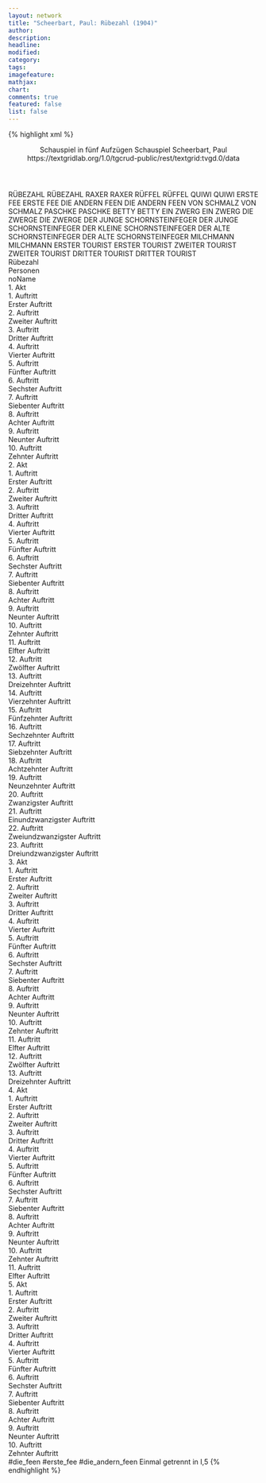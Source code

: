 ```yaml
---
layout: network
title: "Scheerbart, Paul: Rübezahl (1904)"
author:
description:
headline:
modified:
category:
tags:
imagefeature: 
mathjax: 
chart: 
comments: true
featured: false
list: false
---
```

{% highlight xml %}
<?xml-model href="https://raw.githubusercontent.com/DLiNa/project/master/rules/lina.rnc"?><?xml-model href="https://raw.githubusercontent.com/DLiNa/project/master/rules/lina.sch"?>
<play xmlns="http://lina.digital">
  <header>
    <title>Rübezahl</title>
    <subtitle>Schauspiel in fünf Aufzügen</subtitle>
    <genretitle>Schauspiel</genretitle>
    <author>Scheerbart, Paul</author>
  	<date when="1904" type="print"/>
  	<source>https://textgridlab.org/1.0/tgcrud-public/rest/textgrid:tvgd.0/data</source>
  </header>
  <personae>
    <character>
      <name>RÜBEZAHL</name>
      <alias xml:id="rübezahl">
        <name>RÜBEZAHL</name>
      </alias>
    </character>
    <character>
      <name>RAXER</name>
      <alias xml:id="raxer">
        <name>RAXER</name>
      </alias>
    </character>
    <character>
      <name>RÜFFEL</name>
      <alias xml:id="rüffel">
        <name>RÜFFEL</name>
      </alias>
    </character>
    <character>
      <name>QUIWI</name>
      <alias xml:id="quiwi">
        <name>QUIWI</name>
      </alias>
    </character>
    <character>
      <name>ERSTE FEE</name>
      <alias xml:id="erste_fee">
        <name>ERSTE FEE</name>
      </alias>
    </character>
    <character>
      <name>DIE ANDERN FEEN</name>
      <alias xml:id="die_andern_feen">
        <name>DIE ANDERN FEEN</name>
      </alias>
    </character>
    <character>
      <name>VON SCHMALZ</name>
      <alias xml:id="von_schmalz">
        <name>VON SCHMALZ</name>
      </alias>
    </character>
    <character>
      <name>PASCHKE</name>
      <alias xml:id="paschke">
        <name>PASCHKE</name>
      </alias>
    </character>
    <character>
      <name>BETTY</name>
      <alias xml:id="betty">
        <name>BETTY</name>
      </alias>
    </character>
    <character>
      <name>EIN ZWERG</name>
      <alias xml:id="ein_zwerg">
        <name>EIN ZWERG</name>
      </alias>
    </character>
    <character>
      <name>DIE ZWERGE</name>
      <alias xml:id="die_zwerge">
        <name>DIE ZWERGE</name>
      </alias>
    </character>
    <character>
      <name>DER JUNGE SCHORNSTEINFEGER</name>
      <alias xml:id="der_junge_schornsteinfeger">
        <name>DER JUNGE SCHORNSTEINFEGER</name>
      </alias>
    	<alias xml:id="der_kleine_schornsteinfeger">
    		<name>DER KLEINE SCHORNSTEINFEGER</name>
    	</alias>
    </character>
    <character>
      <name>DER ALTE SCHORNSTEINFEGER</name>
      <alias xml:id="der_alte_schornsteinfeger">
        <name>DER ALTE SCHORNSTEINFEGER</name>
      </alias>
    </character>
    <character>
      <name>MILCHMANN</name>
      <alias xml:id="milchmann">
        <name>MILCHMANN</name>
      </alias>
    </character>
    <character>
      <name>ERSTER TOURIST</name>
      <alias xml:id="erster_tourist">
        <name>ERSTER TOURIST</name>
      </alias>
    </character>
    <character>
      <name>ZWEITER TOURIST</name>
      <alias xml:id="zweiter_tourist">
        <name>ZWEITER TOURIST</name>
      </alias>
    </character>
    <character>
      <name>DRITTER TOURIST</name>
      <alias xml:id="dritter_tourist">
        <name>DRITTER TOURIST</name>
      </alias>
    </character>
  </personae>
  <text>
    <div>
      <head>Rübezahl</head>
    </div>
    <div>
      <head>Personen</head>
      <div>
        <head>noName</head>
      </div>
    </div>
    <div>
      <head>1. Akt</head>
      <div>
        <head>1. Auftritt</head>
        <div>
          <head>Erster Auftritt</head>
          <sp who="#rübezahl">
            <amount n="1" unit="speech_acts"/>
            <amount n="198" unit="words"/>
            <amount n="1140" unit="chars"/>
          </sp>
        </div>
      </div>
      <div>
        <head>2. Auftritt</head>
        <div>
          <head>Zweiter Auftritt</head>
          <sp who="#raxer">
            <amount n="2" unit="speech_acts"/>
            <amount n="41" unit="words"/>
            <amount n="262" unit="chars"/>
          </sp>
          <sp who="#rübezahl">
            <amount n="1" unit="speech_acts"/>
            <amount n="17" unit="words"/>
            <amount n="111" unit="chars"/>
          </sp>
        </div>
      </div>
      <div>
        <head>3. Auftritt</head>
        <div>
          <head>Dritter Auftritt</head>
          <sp who="#rübezahl">
            <amount n="2" unit="speech_acts"/>
            <amount n="76" unit="words"/>
            <amount n="1" unit="lines"/>
            <amount n="446" unit="chars"/>
          </sp>
          <sp who="#rüffel">
            <amount n="1" unit="speech_acts"/>
            <amount n="25" unit="words"/>
            <amount n="178" unit="chars"/>
          </sp>
        </div>
      </div>
      <div>
        <head>4. Auftritt</head>
        <div>
          <head>Vierter Auftritt</head>
          <sp who="#quiwi">
            <amount n="12" unit="speech_acts"/>
            <amount n="439" unit="words"/>
            <amount n="7" unit="lines"/>
            <amount n="2184" unit="chars"/>
          </sp>
          <sp who="#rüffel">
            <amount n="11" unit="speech_acts"/>
            <amount n="310" unit="words"/>
            <amount n="8" unit="lines"/>
            <amount n="1651" unit="chars"/>
          </sp>
        </div>
      </div>
      <div>
        <head>5. Auftritt</head>
        <div>
          <head>Fünfter Auftritt</head>
          <sp who="#erste_fee">
            <amount n="3" unit="speech_acts"/>
            <amount n="18" unit="words"/>
            <amount n="3" unit="lines"/>
            <amount n="77" unit="chars"/>
          </sp>
          <sp who="#quiwi">
            <amount n="3" unit="speech_acts"/>
            <amount n="43" unit="words"/>
            <amount n="2" unit="lines"/>
            <amount n="214" unit="chars"/>
          </sp>
          <sp who="#die_andern_feen #erste_fee">
            <amount n="1" unit="speech_acts"/>
            <amount n="34" unit="words"/>
            <amount n="174" unit="chars"/>
          </sp>
          <sp who="#die_andern_feen">
            <amount n="1" unit="speech_acts"/>
            <amount n="22" unit="words"/>
            <amount n="116" unit="chars"/>
          </sp>
        </div>
      </div>
      <div>
        <head>6. Auftritt</head>
        <div>
          <head>Sechster Auftritt</head>
          <sp who="#rübezahl">
            <amount n="11" unit="speech_acts"/>
            <amount n="167" unit="words"/>
            <amount n="10" unit="lines"/>
            <amount n="907" unit="chars"/>
          </sp>
          <sp who="#quiwi">
            <amount n="11" unit="speech_acts"/>
            <amount n="212" unit="words"/>
            <amount n="6" unit="lines"/>
            <amount n="1099" unit="chars"/>
          </sp>
        </div>
      </div>
      <div>
        <head>7. Auftritt</head>
        <div>
          <head>Siebenter Auftritt</head>
          <sp who="#raxer">
            <amount n="1" unit="speech_acts"/>
            <amount n="7" unit="words"/>
            <amount n="1" unit="lines"/>
            <amount n="37" unit="chars"/>
          </sp>
          <sp who="#rübezahl">
            <amount n="2" unit="speech_acts"/>
            <amount n="64" unit="words"/>
            <amount n="1" unit="lines"/>
            <amount n="312" unit="chars"/>
          </sp>
          <sp who="#quiwi">
            <amount n="1" unit="speech_acts"/>
            <amount n="3" unit="words"/>
            <amount n="1" unit="lines"/>
            <amount n="14" unit="chars"/>
          </sp>
        </div>
      </div>
      <div>
        <head>8. Auftritt</head>
        <div>
          <head>Achter Auftritt</head>
          <sp who="#raxer">
            <amount n="18" unit="speech_acts"/>
            <amount n="233" unit="words"/>
            <amount n="14" unit="lines"/>
            <amount n="1395" unit="chars"/>
          </sp>
          <sp who="#quiwi">
            <amount n="17" unit="speech_acts"/>
            <amount n="193" unit="words"/>
            <amount n="13" unit="lines"/>
            <amount n="1016" unit="chars"/>
          </sp>
        </div>
      </div>
      <div>
        <head>9. Auftritt</head>
        <div>
          <head>Neunter Auftritt</head>
          <sp who="#quiwi">
            <amount n="1" unit="speech_acts"/>
            <amount n="109" unit="words"/>
            <amount n="506" unit="chars"/>
          </sp>
        </div>
      </div>
      <div>
        <head>10. Auftritt</head>
        <div>
          <head>Zehnter Auftritt</head>
          <sp who="#quiwi">
            <amount n="1" unit="speech_acts"/>
            <amount n="224" unit="words"/>
            <amount n="1084" unit="chars"/>
          </sp>
        </div>
      </div>
    </div>
    <div>
      <head>2. Akt</head>
      <div>
        <head>1. Auftritt</head>
        <div>
          <head>Erster Auftritt</head>
          <sp who="#raxer">
            <amount n="5" unit="speech_acts"/>
            <amount n="105" unit="words"/>
            <amount n="3" unit="lines"/>
            <amount n="621" unit="chars"/>
          </sp>
          <sp who="#rüffel">
            <amount n="4" unit="speech_acts"/>
            <amount n="119" unit="words"/>
            <amount n="3" unit="lines"/>
            <amount n="632" unit="chars"/>
          </sp>
        </div>
      </div>
      <div>
        <head>2. Auftritt</head>
        <div>
          <head>Zweiter Auftritt</head>
          <sp who="#quiwi">
            <amount n="2" unit="speech_acts"/>
            <amount n="33" unit="words"/>
            <amount n="1" unit="lines"/>
            <amount n="201" unit="chars"/>
          </sp>
          <sp who="#raxer">
            <amount n="2" unit="speech_acts"/>
            <amount n="39" unit="words"/>
            <amount n="1" unit="lines"/>
            <amount n="226" unit="chars"/>
          </sp>
          <sp who="#rüffel">
            <amount n="1" unit="speech_acts"/>
            <amount n="30" unit="words"/>
            <amount n="167" unit="chars"/>
          </sp>
        </div>
      </div>
      <div>
        <head>3. Auftritt</head>
        <div>
          <head>Dritter Auftritt</head>
          <sp who="#rüffel">
            <amount n="6" unit="speech_acts"/>
            <amount n="42" unit="words"/>
            <amount n="6" unit="lines"/>
            <amount n="202" unit="chars"/>
          </sp>
          <sp who="#quiwi">
            <amount n="5" unit="speech_acts"/>
            <amount n="39" unit="words"/>
            <amount n="5" unit="lines"/>
            <amount n="199" unit="chars"/>
          </sp>
        </div>
      </div>
      <div>
        <head>4. Auftritt</head>
        <div>
          <head>Vierter Auftritt</head>
          <sp who="#quiwi">
            <amount n="7" unit="speech_acts"/>
            <amount n="76" unit="words"/>
            <amount n="6" unit="lines"/>
            <amount n="416" unit="chars"/>
          </sp>
          <sp who="#rüffel">
            <amount n="5" unit="speech_acts"/>
            <amount n="41" unit="words"/>
            <amount n="5" unit="lines"/>
            <amount n="232" unit="chars"/>
          </sp>
          <sp who="#von_schmalz">
            <amount n="8" unit="speech_acts"/>
            <amount n="95" unit="words"/>
            <amount n="7" unit="lines"/>
            <amount n="528" unit="chars"/>
          </sp>
        </div>
      </div>
      <div>
        <head>5. Auftritt</head>
        <div>
          <head>Fünfter Auftritt</head>
          <sp who="#quiwi">
            <amount n="4" unit="speech_acts"/>
            <amount n="66" unit="words"/>
            <amount n="3" unit="lines"/>
            <amount n="350" unit="chars"/>
          </sp>
          <sp who="#von_schmalz">
            <amount n="2" unit="speech_acts"/>
            <amount n="24" unit="words"/>
            <amount n="2" unit="lines"/>
            <amount n="141" unit="chars"/>
          </sp>
          <sp who="#paschke">
            <amount n="2" unit="speech_acts"/>
            <amount n="20" unit="words"/>
            <amount n="2" unit="lines"/>
            <amount n="141" unit="chars"/>
          </sp>
          <sp who="#rüffel">
            <amount n="1" unit="speech_acts"/>
            <amount n="5" unit="words"/>
            <amount n="1" unit="lines"/>
            <amount n="42" unit="chars"/>
          </sp>
        </div>
      </div>
      <div>
        <head>6. Auftritt</head>
        <div>
          <head>Sechster Auftritt</head>
          <sp who="#paschke">
            <amount n="3" unit="speech_acts"/>
            <amount n="65" unit="words"/>
            <amount n="2" unit="lines"/>
            <amount n="364" unit="chars"/>
          </sp>
          <sp who="#quiwi">
            <amount n="3" unit="speech_acts"/>
            <amount n="51" unit="words"/>
            <amount n="1" unit="lines"/>
            <amount n="276" unit="chars"/>
          </sp>
        </div>
      </div>
      <div>
        <head>7. Auftritt</head>
        <div>
          <head>Siebenter Auftritt</head>
          <sp who="#raxer">
            <amount n="5" unit="speech_acts"/>
            <amount n="54" unit="words"/>
            <amount n="5" unit="lines"/>
            <amount n="267" unit="chars"/>
          </sp>
          <sp who="#quiwi">
            <amount n="3" unit="speech_acts"/>
            <amount n="23" unit="words"/>
            <amount n="3" unit="lines"/>
            <amount n="134" unit="chars"/>
          </sp>
          <sp who="#rüffel">
            <amount n="1" unit="speech_acts"/>
            <amount n="3" unit="words"/>
            <amount n="1" unit="lines"/>
            <amount n="26" unit="chars"/>
          </sp>
          <sp who="#betty">
            <amount n="2" unit="speech_acts"/>
            <amount n="11" unit="words"/>
            <amount n="2" unit="lines"/>
            <amount n="69" unit="chars"/>
          </sp>
        </div>
      </div>
      <div>
        <head>8. Auftritt</head>
        <div>
          <head>Achter Auftritt</head>
          <sp who="#quiwi">
            <amount n="3" unit="speech_acts"/>
            <amount n="27" unit="words"/>
            <amount n="3" unit="lines"/>
            <amount n="131" unit="chars"/>
          </sp>
          <sp who="#betty">
            <amount n="1" unit="speech_acts"/>
            <amount n="4" unit="words"/>
            <amount n="1" unit="lines"/>
            <amount n="23" unit="chars"/>
          </sp>
          <sp who="#rüffel">
            <amount n="2" unit="speech_acts"/>
            <amount n="9" unit="words"/>
            <amount n="2" unit="lines"/>
            <amount n="44" unit="chars"/>
          </sp>
        </div>
      </div>
      <div>
        <head>9. Auftritt</head>
        <div>
          <head>Neunter Auftritt</head>
          <sp who="#rübezahl">
            <amount n="2" unit="speech_acts"/>
            <amount n="27" unit="words"/>
            <amount n="2" unit="lines"/>
            <amount n="126" unit="chars"/>
          </sp>
          <sp who="#paschke">
            <amount n="1" unit="speech_acts"/>
            <amount n="5" unit="words"/>
            <amount n="1" unit="lines"/>
            <amount n="31" unit="chars"/>
          </sp>
          <sp who="#betty">
            <amount n="1" unit="speech_acts"/>
            <amount n="7" unit="words"/>
            <amount n="1" unit="lines"/>
            <amount n="38" unit="chars"/>
          </sp>
          <sp who="#rüffel">
            <amount n="1" unit="speech_acts"/>
            <amount n="6" unit="words"/>
            <amount n="1" unit="lines"/>
            <amount n="29" unit="chars"/>
          </sp>
        </div>
      </div>
      <div>
        <head>10. Auftritt</head>
        <div>
          <head>Zehnter Auftritt</head>
          <sp who="#raxer">
            <amount n="1" unit="speech_acts"/>
            <amount n="12" unit="words"/>
            <amount n="1" unit="lines"/>
            <amount n="55" unit="chars"/>
          </sp>
          <sp who="#rüffel">
            <amount n="1" unit="speech_acts"/>
            <amount n="6" unit="words"/>
            <amount n="1" unit="lines"/>
            <amount n="35" unit="chars"/>
          </sp>
        </div>
      </div>
      <div>
        <head>11. Auftritt</head>
        <div>
          <head>Elfter Auftritt</head>
          <sp who="#rübezahl">
            <amount n="3" unit="speech_acts"/>
            <amount n="37" unit="words"/>
            <amount n="2" unit="lines"/>
            <amount n="223" unit="chars"/>
          </sp>
          <sp who="#quiwi">
            <amount n="2" unit="speech_acts"/>
            <amount n="16" unit="words"/>
            <amount n="2" unit="lines"/>
            <amount n="77" unit="chars"/>
          </sp>
        </div>
      </div>
      <div>
        <head>12. Auftritt</head>
        <div>
          <head>Zwölfter Auftritt</head>
          <sp who="#von_schmalz">
            <amount n="2" unit="speech_acts"/>
            <amount n="8" unit="words"/>
            <amount n="2" unit="lines"/>
            <amount n="44" unit="chars"/>
          </sp>
          <sp who="#rübezahl">
            <amount n="2" unit="speech_acts"/>
            <amount n="34" unit="words"/>
            <amount n="1" unit="lines"/>
            <amount n="203" unit="chars"/>
          </sp>
          <sp who="#quiwi">
            <amount n="1" unit="speech_acts"/>
            <amount n="12" unit="words"/>
            <amount n="1" unit="lines"/>
            <amount n="64" unit="chars"/>
          </sp>
        </div>
      </div>
      <div>
        <head>13. Auftritt</head>
        <div>
          <head>Dreizehnter Auftritt</head>
          <sp who="#rübezahl">
            <amount n="3" unit="speech_acts"/>
            <amount n="55" unit="words"/>
            <amount n="2" unit="lines"/>
            <amount n="303" unit="chars"/>
          </sp>
          <sp who="#von_schmalz">
            <amount n="2" unit="speech_acts"/>
            <amount n="9" unit="words"/>
            <amount n="2" unit="lines"/>
            <amount n="52" unit="chars"/>
          </sp>
        </div>
      </div>
      <div>
        <head>14. Auftritt</head>
        <div>
          <head>Vierzehnter Auftritt</head>
          <sp who="#von_schmalz">
            <amount n="6" unit="speech_acts"/>
            <amount n="81" unit="words"/>
            <amount n="4" unit="lines"/>
            <amount n="466" unit="chars"/>
          </sp>
          <sp who="#paschke">
            <amount n="3" unit="speech_acts"/>
            <amount n="31" unit="words"/>
            <amount n="3" unit="lines"/>
            <amount n="174" unit="chars"/>
          </sp>
          <sp who="#betty">
            <amount n="3" unit="speech_acts"/>
            <amount n="75" unit="words"/>
            <amount n="1" unit="lines"/>
            <amount n="460" unit="chars"/>
          </sp>
        </div>
      </div>
      <div>
        <head>15. Auftritt</head>
        <div>
          <head>Fünfzehnter Auftritt</head>
          <sp who="#rübezahl">
            <amount n="4" unit="speech_acts"/>
            <amount n="40" unit="words"/>
            <amount n="3" unit="lines"/>
            <amount n="227" unit="chars"/>
          </sp>
          <sp who="#betty">
            <amount n="3" unit="speech_acts"/>
            <amount n="64" unit="words"/>
            <amount n="2" unit="lines"/>
            <amount n="363" unit="chars"/>
          </sp>
          <sp who="#raxer">
            <amount n="3" unit="speech_acts"/>
            <amount n="18" unit="words"/>
            <amount n="3" unit="lines"/>
            <amount n="83" unit="chars"/>
          </sp>
          <sp who="#von_schmalz">
            <amount n="1" unit="speech_acts"/>
            <amount n="12" unit="words"/>
            <amount n="1" unit="lines"/>
            <amount n="58" unit="chars"/>
          </sp>
        </div>
      </div>
      <div>
        <head>16. Auftritt</head>
        <div>
          <head>Sechzehnter Auftritt</head>
          <sp who="#rübezahl">
            <amount n="2" unit="speech_acts"/>
            <amount n="21" unit="words"/>
            <amount n="1" unit="lines"/>
            <amount n="130" unit="chars"/>
          </sp>
          <sp who="#von_schmalz">
            <amount n="2" unit="speech_acts"/>
            <amount n="224" unit="words"/>
            <amount n="1" unit="lines"/>
            <amount n="1319" unit="chars"/>
          </sp>
        </div>
      </div>
      <div>
        <head>17. Auftritt</head>
        <div>
          <head>Siebzehnter Auftritt</head>
          <sp who="#raxer">
            <amount n="2" unit="speech_acts"/>
            <amount n="15" unit="words"/>
            <amount n="2" unit="lines"/>
            <amount n="85" unit="chars"/>
          </sp>
          <sp who="#rübezahl">
            <amount n="1" unit="speech_acts"/>
            <amount n="18" unit="words"/>
            <amount n="1" unit="lines"/>
            <amount n="95" unit="chars"/>
          </sp>
        </div>
      </div>
      <div>
        <head>18. Auftritt</head>
        <div>
          <head>Achtzehnter Auftritt</head>
          <sp who="#rübezahl">
            <amount n="1" unit="speech_acts"/>
            <amount n="108" unit="words"/>
            <amount n="601" unit="chars"/>
          </sp>
        </div>
      </div>
      <div>
        <head>19. Auftritt</head>
        <div>
          <head>Neunzehnter Auftritt</head>
          <sp who="#paschke">
            <amount n="3" unit="speech_acts"/>
            <amount n="136" unit="words"/>
            <amount n="2" unit="lines"/>
            <amount n="780" unit="chars"/>
          </sp>
          <sp who="#rübezahl">
            <amount n="3" unit="speech_acts"/>
            <amount n="19" unit="words"/>
            <amount n="3" unit="lines"/>
            <amount n="94" unit="chars"/>
          </sp>
        </div>
      </div>
      <div>
        <head>20. Auftritt</head>
        <div>
          <head>Zwanzigster Auftritt</head>
          <sp who="#raxer">
            <amount n="1" unit="speech_acts"/>
            <amount n="4" unit="words"/>
            <amount n="1" unit="lines"/>
            <amount n="19" unit="chars"/>
          </sp>
          <sp who="#rübezahl">
            <amount n="1" unit="speech_acts"/>
            <amount n="66" unit="words"/>
            <amount n="363" unit="chars"/>
          </sp>
        </div>
      </div>
      <div>
        <head>21. Auftritt</head>
        <div>
          <head>Einundzwanzigster Auftritt</head>
          <sp who="#betty">
            <amount n="1" unit="speech_acts"/>
            <amount n="191" unit="words"/>
            <amount n="969" unit="chars"/>
          </sp>
        </div>
      </div>
      <div>
        <head>22. Auftritt</head>
        <div>
          <head>Zweiundzwanzigster Auftritt</head>
          <sp who="#quiwi">
            <amount n="2" unit="speech_acts"/>
            <amount n="29" unit="words"/>
            <amount n="2" unit="lines"/>
            <amount n="147" unit="chars"/>
          </sp>
          <sp who="#betty">
            <amount n="2" unit="speech_acts"/>
            <amount n="10" unit="words"/>
            <amount n="2" unit="lines"/>
            <amount n="43" unit="chars"/>
          </sp>
          <sp who="#rübezahl">
            <amount n="1" unit="speech_acts"/>
            <amount n="24" unit="words"/>
            <amount n="110" unit="chars"/>
          </sp>
        </div>
      </div>
      <div>
        <head>23. Auftritt</head>
        <div>
          <head>Dreiundzwanzigster Auftritt</head>
          <sp who="#quiwi">
            <amount n="5" unit="speech_acts"/>
            <amount n="321" unit="words"/>
            <amount n="2" unit="lines"/>
            <amount n="1595" unit="chars"/>
          </sp>
          <sp who="#rübezahl">
            <amount n="4" unit="speech_acts"/>
            <amount n="121" unit="words"/>
            <amount n="3" unit="lines"/>
            <amount n="690" unit="chars"/>
          </sp>
        </div>
      </div>
    </div>
    <div>
      <head>3. Akt</head>
      <div>
        <head>1. Auftritt</head>
        <div>
          <head>Erster Auftritt</head>
          <sp who="#die_andern_feen #erste_fee">
            <amount n="1" unit="speech_acts"/>
            <amount n="28" unit="words"/>
            <amount n="158" unit="chars"/>
          </sp>
        </div>
      </div>
      <div>
        <head>2. Auftritt</head>
        <div>
          <head>Zweiter Auftritt</head>
          <sp who="#quiwi">
            <amount n="11" unit="speech_acts"/>
            <amount n="184" unit="words"/>
            <amount n="9" unit="lines"/>
            <amount n="844" unit="chars"/>
          </sp>
          <sp who="#raxer">
            <amount n="10" unit="speech_acts"/>
            <amount n="58" unit="words"/>
            <amount n="10" unit="lines"/>
            <amount n="303" unit="chars"/>
          </sp>
        </div>
      </div>
      <div>
        <head>3. Auftritt</head>
        <div>
          <head>Dritter Auftritt</head>
          <sp who="#rübezahl">
            <amount n="3" unit="speech_acts"/>
            <amount n="20" unit="words"/>
            <amount n="3" unit="lines"/>
            <amount n="77" unit="chars"/>
          </sp>
          <sp who="#ein_zwerg">
            <amount n="1" unit="speech_acts"/>
            <amount n="5" unit="words"/>
            <amount n="1" unit="lines"/>
            <amount n="24" unit="chars"/>
          </sp>
          <sp who="#die_zwerge">
            <amount n="1" unit="speech_acts"/>
            <amount n="1" unit="words"/>
            <amount n="1" unit="lines"/>
            <amount n="5" unit="chars"/>
          </sp>
        </div>
      </div>
      <div>
        <head>4. Auftritt</head>
        <div>
          <head>Vierter Auftritt</head>
          <sp who="#rüffel">
            <amount n="7" unit="speech_acts"/>
            <amount n="267" unit="words"/>
            <amount n="2" unit="lines"/>
            <amount n="1529" unit="chars"/>
          </sp>
          <sp who="#rübezahl">
            <amount n="7" unit="speech_acts"/>
            <amount n="112" unit="words"/>
            <amount n="6" unit="lines"/>
            <amount n="637" unit="chars"/>
          </sp>
        </div>
      </div>
      <div>
        <head>5. Auftritt</head>
        <div>
          <head>Fünfter Auftritt</head>
        </div>
      </div>
      <div>
        <head>6. Auftritt</head>
        <div>
          <head>Sechster Auftritt</head>
          <sp who="#von_schmalz">
            <amount n="13" unit="speech_acts"/>
            <amount n="169" unit="words"/>
            <amount n="9" unit="lines"/>
            <amount n="990" unit="chars"/>
          </sp>
          <sp who="#paschke">
            <amount n="12" unit="speech_acts"/>
            <amount n="306" unit="words"/>
            <amount n="4" unit="lines"/>
            <amount n="1712" unit="chars"/>
          </sp>
        </div>
      </div>
      <div>
        <head>7. Auftritt</head>
        <div>
          <head>Siebenter Auftritt</head>
          <sp who="#betty">
            <amount n="3" unit="speech_acts"/>
            <amount n="68" unit="words"/>
            <amount n="1" unit="lines"/>
            <amount n="378" unit="chars"/>
          </sp>
          <sp who="#paschke">
            <amount n="4" unit="speech_acts"/>
            <amount n="49" unit="words"/>
            <amount n="2" unit="lines"/>
            <amount n="273" unit="chars"/>
          </sp>
          <sp who="#von_schmalz">
            <amount n="3" unit="speech_acts"/>
            <amount n="44" unit="words"/>
            <amount n="2" unit="lines"/>
            <amount n="238" unit="chars"/>
          </sp>
          <sp who="#von_schmalz #paschke">
            <amount n="1" unit="speech_acts"/>
            <amount n="3" unit="words"/>
            <amount n="1" unit="lines"/>
            <amount n="13" unit="chars"/>
          </sp>
        </div>
      </div>
      <div>
        <head>8. Auftritt</head>
        <div>
          <head>Achter Auftritt</head>
          <sp who="#raxer">
            <amount n="1" unit="speech_acts"/>
            <amount n="9" unit="words"/>
            <amount n="1" unit="lines"/>
            <amount n="64" unit="chars"/>
          </sp>
          <sp who="#betty">
            <amount n="1" unit="speech_acts"/>
            <amount n="6" unit="words"/>
            <amount n="1" unit="lines"/>
            <amount n="42" unit="chars"/>
          </sp>
          <sp who="#von_schmalz">
            <amount n="2" unit="speech_acts"/>
            <amount n="23" unit="words"/>
            <amount n="1" unit="lines"/>
            <amount n="122" unit="chars"/>
          </sp>
          <sp who="#paschke">
            <amount n="1" unit="speech_acts"/>
            <amount n="23" unit="words"/>
            <amount n="133" unit="chars"/>
          </sp>
          <sp who="#rübezahl">
            <amount n="1" unit="speech_acts"/>
            <amount n="160" unit="words"/>
            <amount n="956" unit="chars"/>
          </sp>
        </div>
      </div>
      <div>
        <head>9. Auftritt</head>
        <div>
          <head>Neunter Auftritt</head>
          <sp who="#rübezahl">
            <amount n="6" unit="speech_acts"/>
            <amount n="118" unit="words"/>
            <amount n="4" unit="lines"/>
            <amount n="654" unit="chars"/>
          </sp>
          <sp who="#rüffel">
            <amount n="6" unit="speech_acts"/>
            <amount n="112" unit="words"/>
            <amount n="4" unit="lines"/>
            <amount n="601" unit="chars"/>
          </sp>
        </div>
      </div>
      <div>
        <head>10. Auftritt</head>
        <div>
          <head>Zehnter Auftritt</head>
          <sp who="#quiwi">
            <amount n="8" unit="speech_acts"/>
            <amount n="112" unit="words"/>
            <amount n="7" unit="lines"/>
            <amount n="547" unit="chars"/>
          </sp>
          <sp who="#rübezahl">
            <amount n="8" unit="speech_acts"/>
            <amount n="100" unit="words"/>
            <amount n="5" unit="lines"/>
            <amount n="514" unit="chars"/>
          </sp>
          <sp who="#rüffel">
            <amount n="2" unit="speech_acts"/>
            <amount n="32" unit="words"/>
            <amount n="1" unit="lines"/>
            <amount n="172" unit="chars"/>
          </sp>
        </div>
      </div>
      <div>
        <head>11. Auftritt</head>
        <div>
          <head>Elfter Auftritt</head>
          <sp who="#quiwi">
            <amount n="3" unit="speech_acts"/>
            <amount n="116" unit="words"/>
            <amount n="1" unit="lines"/>
            <amount n="600" unit="chars"/>
          </sp>
          <sp who="#raxer">
            <amount n="3" unit="speech_acts"/>
            <amount n="46" unit="words"/>
            <amount n="2" unit="lines"/>
            <amount n="236" unit="chars"/>
          </sp>
        </div>
      </div>
      <div>
        <head>12. Auftritt</head>
        <div>
          <head>Zwölfter Auftritt</head>
          <sp who="#rübezahl">
            <amount n="4" unit="speech_acts"/>
            <amount n="70" unit="words"/>
            <amount n="3" unit="lines"/>
            <amount n="364" unit="chars"/>
          </sp>
          <sp who="#raxer">
            <amount n="2" unit="speech_acts"/>
            <amount n="24" unit="words"/>
            <amount n="2" unit="lines"/>
            <amount n="131" unit="chars"/>
          </sp>
          <sp who="#rüffel">
            <amount n="1" unit="speech_acts"/>
            <amount n="4" unit="words"/>
            <amount n="1" unit="lines"/>
            <amount n="22" unit="chars"/>
          </sp>
          <sp who="#quiwi">
            <amount n="1" unit="speech_acts"/>
            <amount n="10" unit="words"/>
            <amount n="1" unit="lines"/>
            <amount n="46" unit="chars"/>
          </sp>
        </div>
      </div>
      <div>
        <head>13. Auftritt</head>
        <div>
          <head>Dreizehnter Auftritt</head>
          <sp who="#quiwi">
            <amount n="1" unit="speech_acts"/>
            <amount n="264" unit="words"/>
            <amount n="1365" unit="chars"/>
          </sp>
        </div>
      </div>
    </div>
    <div>
      <head>4. Akt</head>
      <div>
        <head>1. Auftritt</head>
        <div>
          <head>Erster Auftritt</head>
          <sp who="#rübezahl">
            <amount n="4" unit="speech_acts"/>
            <amount n="60" unit="words"/>
            <amount n="3" unit="lines"/>
            <amount n="341" unit="chars"/>
          </sp>
          <sp who="#rüffel">
            <amount n="4" unit="speech_acts"/>
            <amount n="54" unit="words"/>
            <amount n="2" unit="lines"/>
            <amount n="327" unit="chars"/>
          </sp>
          <sp who="#raxer">
            <amount n="2" unit="speech_acts"/>
            <amount n="30" unit="words"/>
            <amount n="1" unit="lines"/>
            <amount n="160" unit="chars"/>
          </sp>
        </div>
      </div>
      <div>
        <head>2. Auftritt</head>
        <div>
          <head>Zweiter Auftritt</head>
          <sp who="#der_junge_schornsteinfeger">
            <amount n="4" unit="speech_acts"/>
            <amount n="29" unit="words"/>
            <amount n="4" unit="lines"/>
            <amount n="142" unit="chars"/>
          </sp>
          <sp who="#der_alte_schornsteinfeger">
            <amount n="8" unit="speech_acts"/>
            <amount n="166" unit="words"/>
            <amount n="5" unit="lines"/>
            <amount n="922" unit="chars"/>
          </sp>
          <sp who="#rübezahl">
            <amount n="6" unit="speech_acts"/>
            <amount n="63" unit="words"/>
            <amount n="5" unit="lines"/>
            <amount n="326" unit="chars"/>
          </sp>
          <sp who="#raxer">
            <amount n="2" unit="speech_acts"/>
            <amount n="13" unit="words"/>
            <amount n="2" unit="lines"/>
            <amount n="72" unit="chars"/>
          </sp>
        </div>
      </div>
      <div>
        <head>3. Auftritt</head>
        <div>
          <head>Dritter Auftritt</head>
          <sp who="#rüffel">
            <amount n="4" unit="speech_acts"/>
            <amount n="32" unit="words"/>
            <amount n="4" unit="lines"/>
            <amount n="185" unit="chars"/>
          </sp>
          <sp who="#rübezahl">
            <amount n="3" unit="speech_acts"/>
            <amount n="45" unit="words"/>
            <amount n="3" unit="lines"/>
            <amount n="217" unit="chars"/>
          </sp>
          <sp who="#raxer">
            <amount n="4" unit="speech_acts"/>
            <amount n="117" unit="words"/>
            <amount n="1" unit="lines"/>
            <amount n="642" unit="chars"/>
          </sp>
        </div>
      </div>
      <div>
        <head>4. Auftritt</head>
        <div>
          <head>Vierter Auftritt</head>
          <sp who="#milchmann">
            <amount n="4" unit="speech_acts"/>
            <amount n="158" unit="words"/>
            <amount n="2" unit="lines"/>
            <amount n="842" unit="chars"/>
          </sp>
          <sp who="#rüffel">
            <amount n="1" unit="speech_acts"/>
            <amount n="11" unit="words"/>
            <amount n="1" unit="lines"/>
            <amount n="54" unit="chars"/>
          </sp>
          <sp who="#rübezahl">
            <amount n="2" unit="speech_acts"/>
            <amount n="30" unit="words"/>
            <amount n="2" unit="lines"/>
            <amount n="162" unit="chars"/>
          </sp>
        </div>
      </div>
      <div>
        <head>5. Auftritt</head>
        <div>
          <head>Fünfter Auftritt</head>
          <sp who="#rübezahl">
            <amount n="7" unit="speech_acts"/>
            <amount n="104" unit="words"/>
            <amount n="6" unit="lines"/>
            <amount n="579" unit="chars"/>
          </sp>
          <sp who="#raxer">
            <amount n="2" unit="speech_acts"/>
            <amount n="16" unit="words"/>
            <amount n="2" unit="lines"/>
            <amount n="99" unit="chars"/>
          </sp>
          <sp who="#erster_tourist">
            <amount n="7" unit="speech_acts"/>
            <amount n="101" unit="words"/>
            <amount n="5" unit="lines"/>
            <amount n="581" unit="chars"/>
          </sp>
          <sp who="#rüffel">
            <amount n="1" unit="speech_acts"/>
            <amount n="14" unit="words"/>
            <amount n="1" unit="lines"/>
            <amount n="79" unit="chars"/>
          </sp>
        </div>
      </div>
      <div>
        <head>6. Auftritt</head>
        <div>
          <head>Sechster Auftritt</head>
          <sp who="#zweiter_tourist">
            <amount n="7" unit="speech_acts"/>
            <amount n="73" unit="words"/>
            <amount n="7" unit="lines"/>
            <amount n="384" unit="chars"/>
          </sp>
          <sp who="#rüffel">
            <amount n="4" unit="speech_acts"/>
            <amount n="95" unit="words"/>
            <amount n="3" unit="lines"/>
            <amount n="534" unit="chars"/>
          </sp>
          <sp who="#rübezahl">
            <amount n="8" unit="speech_acts"/>
            <amount n="448" unit="words"/>
            <amount n="5" unit="lines"/>
            <amount n="2450" unit="chars"/>
          </sp>
          <sp who="#dritter_tourist">
            <amount n="6" unit="speech_acts"/>
            <amount n="115" unit="words"/>
            <amount n="4" unit="lines"/>
            <amount n="604" unit="chars"/>
          </sp>
          <sp who="#erster_tourist">
            <amount n="2" unit="speech_acts"/>
            <amount n="33" unit="words"/>
            <amount n="1" unit="lines"/>
            <amount n="171" unit="chars"/>
          </sp>
        </div>
      </div>
      <div>
        <head>7. Auftritt</head>
        <div>
          <head>Siebenter Auftritt</head>
          <sp who="#der_junge_schornsteinfeger">
            <amount n="2" unit="speech_acts"/>
            <amount n="39" unit="words"/>
            <amount n="1" unit="lines"/>
            <amount n="189" unit="chars"/>
          </sp>
          <sp who="#rübezahl">
            <amount n="1" unit="speech_acts"/>
            <amount n="30" unit="words"/>
            <amount n="167" unit="chars"/>
          </sp>
        </div>
      </div>
      <div>
        <head>8. Auftritt</head>
        <div>
          <head>Achter Auftritt</head>
          <sp who="#der_alte_schornsteinfeger">
            <amount n="3" unit="speech_acts"/>
            <amount n="56" unit="words"/>
            <amount n="1" unit="lines"/>
            <amount n="297" unit="chars"/>
          </sp>
          <sp who="#der_junge_schornsteinfeger">
            <amount n="2" unit="speech_acts"/>
            <amount n="22" unit="words"/>
            <amount n="2" unit="lines"/>
            <amount n="111" unit="chars"/>
          </sp>
        </div>
      </div>
      <div>
        <head>9. Auftritt</head>
        <div>
          <head>Neunter Auftritt</head>
          <sp who="#erster_tourist">
            <amount n="3" unit="speech_acts"/>
            <amount n="51" unit="words"/>
            <amount n="1" unit="lines"/>
            <amount n="266" unit="chars"/>
          </sp>
          <sp who="#rübezahl">
            <amount n="2" unit="speech_acts"/>
            <amount n="146" unit="words"/>
            <amount n="805" unit="chars"/>
          </sp>
          <sp who="#rüffel">
            <amount n="3" unit="speech_acts"/>
            <amount n="48" unit="words"/>
            <amount n="2" unit="lines"/>
            <amount n="263" unit="chars"/>
          </sp>
          <sp who="#raxer">
            <amount n="1" unit="speech_acts"/>
            <amount n="17" unit="words"/>
            <amount n="114" unit="chars"/>
          </sp>
          <sp who="#dritter_tourist">
            <amount n="1" unit="speech_acts"/>
            <amount n="11" unit="words"/>
            <amount n="1" unit="lines"/>
            <amount n="69" unit="chars"/>
          </sp>
          <sp who="#zweiter_tourist">
            <amount n="1" unit="speech_acts"/>
            <amount n="215" unit="words"/>
            <amount n="1256" unit="chars"/>
          </sp>
        </div>
      </div>
      <div>
        <head>10. Auftritt</head>
        <div>
          <head>Zehnter Auftritt</head>
          <sp who="#der_kleine_schornsteinfeger">
            <amount n="4" unit="speech_acts"/>
            <amount n="48" unit="words"/>
            <amount n="4" unit="lines"/>
            <amount n="241" unit="chars"/>
          </sp>
          <sp who="#rübezahl">
            <amount n="3" unit="speech_acts"/>
            <amount n="23" unit="words"/>
            <amount n="3" unit="lines"/>
            <amount n="117" unit="chars"/>
          </sp>
        </div>
      </div>
      <div>
        <head>11. Auftritt</head>
        <div>
          <head>Elfter Auftritt</head>
          <sp who="#rübezahl">
            <amount n="4" unit="speech_acts"/>
            <amount n="312" unit="words"/>
            <amount n="1" unit="lines"/>
            <amount n="1765" unit="chars"/>
          </sp>
          <sp who="#raxer">
            <amount n="6" unit="speech_acts"/>
            <amount n="70" unit="words"/>
            <amount n="5" unit="lines"/>
            <amount n="390" unit="chars"/>
          </sp>
          <sp who="#rüffel">
            <amount n="5" unit="speech_acts"/>
            <amount n="73" unit="words"/>
            <amount n="3" unit="lines"/>
            <amount n="383" unit="chars"/>
          </sp>
          <sp who="#dritter_tourist">
            <amount n="1" unit="speech_acts"/>
            <amount n="6" unit="words"/>
            <amount n="1" unit="lines"/>
            <amount n="41" unit="chars"/>
          </sp>
        </div>
      </div>
    </div>
    <div>
      <head>5. Akt</head>
      <div>
        <head>1. Auftritt</head>
        <div>
          <head>Erster Auftritt</head>
          <sp who="#quiwi">
            <amount n="1" unit="speech_acts"/>
            <amount n="112" unit="words"/>
            <amount n="616" unit="chars"/>
          </sp>
          <sp who="#ein_zwerg">
            <amount n="1" unit="speech_acts"/>
            <amount n="25" unit="words"/>
            <amount n="144" unit="chars"/>
          </sp>
        </div>
      </div>
      <div>
        <head>2. Auftritt</head>
        <div>
          <head>Zweiter Auftritt</head>
          <sp who="#rübezahl">
            <amount n="9" unit="speech_acts"/>
            <amount n="135" unit="words"/>
            <amount n="6" unit="lines"/>
            <amount n="793" unit="chars"/>
          </sp>
          <sp who="#quiwi">
            <amount n="7" unit="speech_acts"/>
            <amount n="212" unit="words"/>
            <amount n="3" unit="lines"/>
            <amount n="1030" unit="chars"/>
          </sp>
          <sp who="#rüffel">
            <amount n="6" unit="speech_acts"/>
            <amount n="56" unit="words"/>
            <amount n="5" unit="lines"/>
            <amount n="381" unit="chars"/>
          </sp>
          <sp who="#raxer">
            <amount n="3" unit="speech_acts"/>
            <amount n="30" unit="words"/>
            <amount n="2" unit="lines"/>
            <amount n="197" unit="chars"/>
          </sp>
        </div>
      </div>
      <div>
        <head>3. Auftritt</head>
        <div>
          <head>Dritter Auftritt</head>
          <sp who="#rübezahl">
            <amount n="4" unit="speech_acts"/>
            <amount n="157" unit="words"/>
            <amount n="3" unit="lines"/>
            <amount n="932" unit="chars"/>
          </sp>
          <sp who="#von_schmalz #paschke #betty">
            <amount n="1" unit="speech_acts"/>
            <amount n="1" unit="words"/>
            <amount n="1" unit="lines"/>
            <amount n="3" unit="chars"/>
          </sp>
          <sp who="#von_schmalz">
            <amount n="2" unit="speech_acts"/>
            <amount n="17" unit="words"/>
            <amount n="2" unit="lines"/>
            <amount n="83" unit="chars"/>
          </sp>
        </div>
      </div>
      <div>
        <head>4. Auftritt</head>
        <div>
          <head>Vierter Auftritt</head>
          <sp who="#quiwi">
            <amount n="1" unit="speech_acts"/>
            <amount n="6" unit="words"/>
            <amount n="1" unit="lines"/>
            <amount n="26" unit="chars"/>
          </sp>
          <sp who="#rüffel">
            <amount n="1" unit="speech_acts"/>
            <amount n="7" unit="words"/>
            <amount n="1" unit="lines"/>
            <amount n="44" unit="chars"/>
          </sp>
          <sp who="#rübezahl">
            <amount n="2" unit="speech_acts"/>
            <amount n="96" unit="words"/>
            <amount n="1" unit="lines"/>
            <amount n="572" unit="chars"/>
          </sp>
          <sp who="#paschke">
            <amount n="1" unit="speech_acts"/>
            <amount n="13" unit="words"/>
            <amount n="1" unit="lines"/>
            <amount n="73" unit="chars"/>
          </sp>
        </div>
      </div>
      <div>
        <head>5. Auftritt</head>
        <div>
          <head>Fünfter Auftritt</head>
          <sp who="#betty">
            <amount n="4" unit="speech_acts"/>
            <amount n="26" unit="words"/>
            <amount n="4" unit="lines"/>
            <amount n="119" unit="chars"/>
          </sp>
          <sp who="#rübezahl">
            <amount n="2" unit="speech_acts"/>
            <amount n="104" unit="words"/>
            <amount n="615" unit="chars"/>
          </sp>
          <sp who="#raxer">
            <amount n="1" unit="speech_acts"/>
            <amount n="11" unit="words"/>
            <amount n="1" unit="lines"/>
            <amount n="53" unit="chars"/>
          </sp>
          <sp who="#rüffel">
            <amount n="1" unit="speech_acts"/>
            <amount n="1" unit="words"/>
            <amount n="1" unit="lines"/>
            <amount n="5" unit="chars"/>
          </sp>
          <sp who="#quiwi">
            <amount n="1" unit="speech_acts"/>
            <amount n="8" unit="words"/>
            <amount n="1" unit="lines"/>
            <amount n="32" unit="chars"/>
          </sp>
        </div>
      </div>
      <div>
        <head>6. Auftritt</head>
        <div>
          <head>Sechster Auftritt</head>
          <sp who="#raxer">
            <amount n="3" unit="speech_acts"/>
            <amount n="25" unit="words"/>
            <amount n="3" unit="lines"/>
            <amount n="145" unit="chars"/>
          </sp>
          <sp who="#quiwi">
            <amount n="6" unit="speech_acts"/>
            <amount n="82" unit="words"/>
            <amount n="5" unit="lines"/>
            <amount n="404" unit="chars"/>
          </sp>
          <sp who="#rüffel">
            <amount n="3" unit="speech_acts"/>
            <amount n="31" unit="words"/>
            <amount n="3" unit="lines"/>
            <amount n="174" unit="chars"/>
          </sp>
          <sp who="#rübezahl">
            <amount n="6" unit="speech_acts"/>
            <amount n="72" unit="words"/>
            <amount n="5" unit="lines"/>
            <amount n="346" unit="chars"/>
          </sp>
        </div>
      </div>
      <div>
        <head>7. Auftritt</head>
        <div>
          <head>Siebenter Auftritt</head>
          <sp who="#rübezahl">
            <amount n="1" unit="speech_acts"/>
            <amount n="12" unit="words"/>
            <amount n="1" unit="lines"/>
            <amount n="65" unit="chars"/>
          </sp>
        </div>
      </div>
      <div>
        <head>8. Auftritt</head>
        <div>
          <head>Achter Auftritt</head>
          <sp who="#rüffel">
            <amount n="4" unit="speech_acts"/>
            <amount n="65" unit="words"/>
            <amount n="2" unit="lines"/>
            <amount n="369" unit="chars"/>
          </sp>
          <sp who="#quiwi">
            <amount n="4" unit="speech_acts"/>
            <amount n="115" unit="words"/>
            <amount n="3" unit="lines"/>
            <amount n="523" unit="chars"/>
          </sp>
          <sp who="#rübezahl">
            <amount n="2" unit="speech_acts"/>
            <amount n="6" unit="words"/>
            <amount n="2" unit="lines"/>
            <amount n="32" unit="chars"/>
          </sp>
        </div>
      </div>
      <div>
        <head>9. Auftritt</head>
        <div>
          <head>Neunter Auftritt</head>
          <sp who="#quiwi">
            <amount n="5" unit="speech_acts"/>
            <amount n="118" unit="words"/>
            <amount n="3" unit="lines"/>
            <amount n="500" unit="chars"/>
          </sp>
          <sp who="#rübezahl">
            <amount n="4" unit="speech_acts"/>
            <amount n="118" unit="words"/>
            <amount n="2" unit="lines"/>
            <amount n="583" unit="chars"/>
          </sp>
        </div>
      </div>
      <div>
        <head>10. Auftritt</head>
        <div>
          <head>Zehnter Auftritt</head>
          <sp who="#rübezahl">
            <amount n="1" unit="speech_acts"/>
            <amount n="4" unit="words"/>
            <amount n="1" unit="lines"/>
            <amount n="19" unit="chars"/>
          </sp>
          <sp who="#quiwi">
            <amount n="1" unit="speech_acts"/>
            <amount n="235" unit="words"/>
            <amount n="1111" unit="chars"/>
          </sp>
        </div>
      </div>
    </div>
  </text>
	<documentation>
		<change n="1" who="dariokampkaspar" type="expandCollectivePartially">
			<path/>
			<orig>#die_feen</orig>
			<corr>#erste_fee #die_andern_feen</corr>
			<comment>Einmal getrennt in I,5</comment>
		</change>
	</documentation>
</play>
{% endhighlight %}